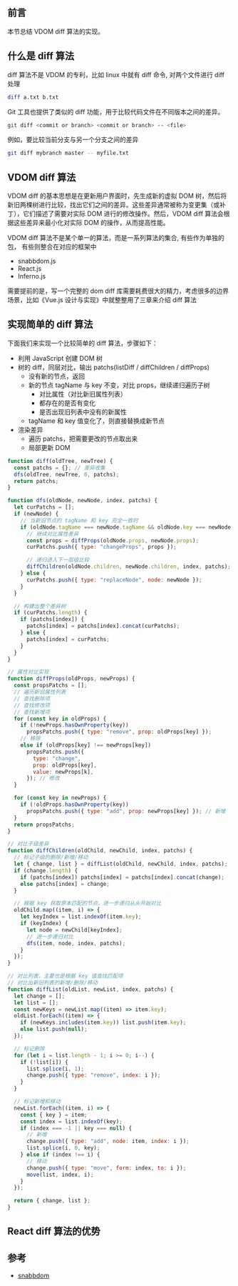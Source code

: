 ## 前言

本节总结 VDOM diff 算法的实现。

## 什么是 diff 算法

diff 算法不是 VDOM 的专利，比如 linux 中就有 diff 命令, 对两个文件进行 diff 处理

```bash
diff a.txt b.txt
```

Git 工具也提供了类似的 diff 功能，用于比较代码文件在不同版本之间的差异。

```bash
git diff <commit or branch> <commit or branch> -- <file>
```

例如，要比较当前分支与另一个分支之间的差异

```bash
git diff mybranch master -- myfile.txt
```

## VDOM diff 算法

VDOM diff 的基本思想是在更新用户界面时，先生成新的虚拟 DOM 树，然后将新旧两棵树进行比较，找出它们之间的差异。这些差异通常被称为变更集（或补丁），它们描述了需要对实际 DOM 进行的修改操作。然后，VDOM diff 算法会根据这些差异来最小化对实际 DOM 的操作，从而提高性能。

VDOM diff 算法不是某个单一的算法，而是一系列算法的集合, 有些作为单独的包， 有些则整合在对应的框架中

- snabbdom.js
- React.js
- Inferno.js

需要提前的是，写一个完整的 dom diff 库需要耗费很大的精力，考虑很多的边界场景，比如《Vue.js 设计与实现》中就整整用了三章来介绍 diff 算法

## 实现简单的 diff 算法

下面我们来实现一个比较简单的 diff 算法，步骤如下：

- 利用 JavaScript 创建 DOM 树
- 树的 diff，同层对比，输出 patchs(listDiff / diffChildren / diffProps)
  - 没有新的节点，返回
  - 新的节点 tagName 与 key 不变，对比 props，继续递归遍历子树
    - 对比属性（对比新旧属性列表）
    - 都存在的是否有变化
    - 是否出现旧列表中没有的新属性
  - tagName 和 key 值变化了，则直接替换成新节点
- 渲染差异
  - 遍历 patchs，把需要更改的节点取出来
  - 局部更新 DOM

```js
function diff(oldTree, newTree) {
  const patchs = {}; // 差异收集
  dfs(oldTree, newTree, 0, patchs);
  return patchs;
}

function dfs(oldNode, newNode, index, patchs) {
  let curPatchs = [];
  if (newNode) {
    // 当新旧节点的 tagName 和 key 完全一致时
    if (oldNode.tagName === newNode.tagName && oldNode.key === newNode.key) {
      // 继续对比属性差异
      const props = diffProps(oldNode.props, newNode.props);
      curPatchs.push({ type: "changeProps", props });

      // 递归进入下一层级比较
      diffChildren(oldNode.children, newNode.children, index, patchs);
    } else {
      curPatchs.push({ type: "replaceNode", node: newNode });
    }
  }

  // 构建出整个差异树
  if (curPatchs.length) {
    if (patchs[index]) {
      patchs[index] = patchs[index].concat(curPatchs);
    } else {
      patchs[index] = curPatchs;
    }
  }
}

// 属性对比实现
function diffProps(oldProps, newProps) {
  const propsPatchs = [];
  // 遍历新旧属性列表
  // 查找删除项
  // 查找修改项
  // 查找新增项
  for (const key in oldProps) {
    if (!newProps.hasOwnProperty(key))
      propsPatchs.push({ type: "remove", prop: oldProps[key] });
    // 移除
    else if (oldProps[key] !== newProps[key])
      propsPatchs.push({
        type: "change",
        prop: oldProps[key],
        value: newProps[k],
      }); // 修改
  }

  for (const key in newProps) {
    if (!oldProps.hasOwnProperty(key))
      propsPatchs.push({ type: "add", prop: newProps[key] }); // 新增
  }
  return propsPatchs;
}

// 对比子级差异
function diffChildren(oldChild, newChild, index, patchs) {
  // 标记子级的删除/新增/移动
  let { change, list } = diffList(oldChild, newChild, index, patchs);
  if (change.length) {
    if (patchs[index]) patchs[index] = patchs[index].concat(change);
    else patchs[index] = change;
  }

  // 根据 key 获取原本匹配的节点，进一步递归从头开始对比
  oldChild.map((item, i) => {
    let keyIndex = list.indexOf(item.key);
    if (keyIndex) {
      let node = newChild[keyIndex];
      // 进一步递归对比
      dfs(item, node, index, patchs);
    }
  });
}

// 对比列表，主要也是根据 key 值查找匹配项
// 对比出新旧列表的新增/删除/移动
function diffList(oldList, newList, index, patchs) {
  let change = [];
  let list = [];
  const newKeys = newList.map((item) => item.key);
  oldList.forEach((item) => {
    if (newKeys.includes(item.key)) list.push(item.key);
    else list.push(null);
  });

  // 标记删除
  for (let i = list.length - 1; i >= 0; i--) {
    if (!list[i]) {
      list.splice(i, 1);
      change.push({ type: "remove", index: i });
    }
  }

  // 标记新增和移动
  newList.forEach((item, i) => {
    const { key } = item;
    const index = list.indexOf(key);
    if (index === -1 || key === null) {
      // 新增
      change.push({ type: "add", node: item, index: i });
      list.splice(i, 0, key);
    } else if (index !== i) {
      // 移动
      change.push({ type: "move", form: index, to: i });
      move(list, index, i);
    }
  });

  return { change, list };
}
```

## React diff 算法的优势

## 参考

- [snabbdom](https://github.com/snabbdom/snabbdom)
